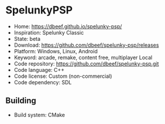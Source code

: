 # SpelunkyPSP

- Home: https://dbeef.github.io/spelunky-psp/
- Inspiration: Spelunky Classic
- State: beta
- Download: https://github.com/dbeef/spelunky-psp/releases
- Platform: Windows, Linux, Android
- Keyword: arcade, remake, content free, multiplayer Local
- Code repository: https://github.com/dbeef/spelunky-psp.git
- Code language: C++
- Code license: Custom (non-commercial)
- Code dependency: SDL

## Building

- Build system: CMake

